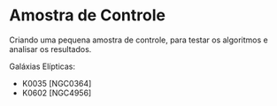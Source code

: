 # Amostra de Controle

Criando uma pequena amostra de controle, para testar os algoritmos e analisar os resultados.

Galáxias Elípticas:
* K0035 [NGC0364]
* K0602 [NGC4956]
